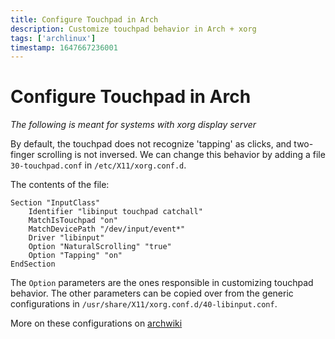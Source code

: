 ```yaml
---
title: Configure Touchpad in Arch
description: Customize touchpad behavior in Arch + xorg
tags: ['archlinux']
timestamp: 1647667236001
---
```


# Configure Touchpad in Arch

_The following is meant for systems with xorg display server_

By default, the touchpad does not recognize 'tapping' as clicks, and two-finger scrolling is not inversed. We can change this behavior by adding a file `30-touchpad.conf` in `/etc/X11/xorg.conf.d`.

The contents of the file:

```
Section "InputClass"
	Identifier "libinput touchpad catchall"
	MatchIsTouchpad "on"
	MatchDevicePath "/dev/input/event*"
	Driver "libinput"
	Option "NaturalScrolling" "true"
	Option "Tapping" "on"
EndSection
```

The `Option` parameters are the ones responsible in customizing touchpad behavior. The other parameters can be copied over from the generic configurations in `/usr/share/X11/xorg.conf.d/40-libinput.conf`.

More on these configurations on [archwiki](https://wiki.archlinux.org/title/libinput#Configuration)
